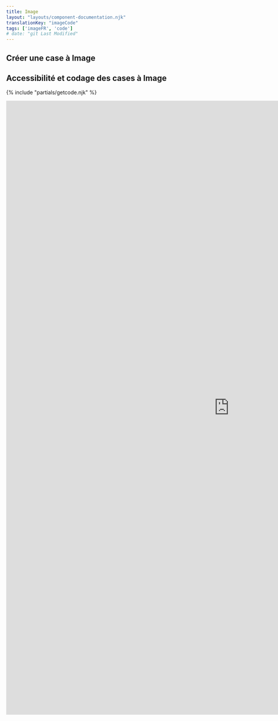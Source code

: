 ```yaml
---
title: Image
layout: "layouts/component-documentation.njk"
translationKey: "imageCode"
tags: ['imageFR', 'code']
# date: "git Last Modified"
---
```


## Créer une case à Image

## Accessibilité et codage des cases à Image

{% include "partials/getcode.njk" %}

<iframe
  title="iframeTitle"
  src="https://cds-snc.github.io/gcds-components/iframe.html?viewMode=docs&demo=true&singleStory=true&id=components-image--events-properties"
  width="1200"
  height="1650"
  style="display: block; margin: 0 auto;"
  frameBorder="0"
  allow="clipboard-write"
></iframe>
